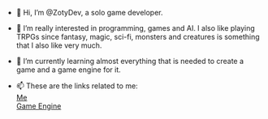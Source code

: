 - 👋 Hi, I’m @ZotyDev, a solo game developer.
- 👀 I’m really interested in programming, games and AI. I also like playing TRPGs since fantasy, magic, sci-fi, monsters and creatures is something that I also like very much.
- 🌱 I’m currently learning almost everything that is needed to create a game and a game engine for it.

- 📫 These are the links related to me: <br>
[Me](https://zoty.dev) <br>
[Game Engine](http://unnamedengine.com)

